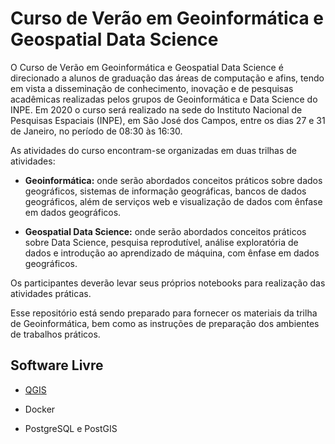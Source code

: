 # Curso de Verão em Geoinformática e Geospatial Data Science


O Curso de Verão em Geoinformática e Geospatial Data Science é direcionado a alunos de graduação das áreas de computação e afins, tendo em vista a disseminação de conhecimento, inovação e de pesquisas acadêmicas realizadas pelos grupos de Geoinformática e Data Science do INPE. Em 2020 o curso será realizado na sede do Instituto Nacional de Pesquisas Espaciais (INPE), em São José dos Campos, entre os dias 27 e 31 de Janeiro, no período de 08:30 às 16:30.


As atividades do curso encontram-se organizadas em duas trilhas de atividades:

- **Geoinformática:** onde serão abordados conceitos práticos sobre dados geográficos, sistemas de informação geográficas, bancos de dados geográficos, além de serviços web e visualização de dados com ênfase em dados geográficos.

- **Geospatial Data Science:** onde serão abordados conceitos práticos sobre Data Science, pesquisa reprodutível, análise exploratória de dados e introdução ao aprendizado de máquina, com ênfase em dados geográficos.


Os participantes deverão levar seus próprios notebooks para realização das atividades práticas.

Esse repositório está sendo preparado para fornecer os materiais da trilha de Geoinformática, bem como as instruções de preparação dos ambientes de trabalhos práticos.


## Software Livre

- [QGIS](qgis)

- Docker

- PostgreSQL e PostGIS

